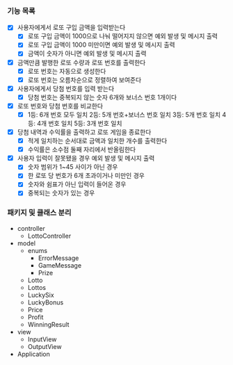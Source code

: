 ### 기능 목록
- [x] 사용자에게서 로또 구입 금액을 입력받는다
    - [x] 로또 구입 금액이 1000으로 나눠 떨어지지 않으면 예외 발생 및 메시지 출력
    - [x] 로또 구입 금액이 1000 미만이면 예외 발생 및 메시지 출력
    - [x] 금액이 숫자가 아니면 예외 발생 및 메시지 출력
- [x] 금액만큼 발행한 로또 수량과 로또 번호를 출력한다 
    - [x] 로또 번호는 자동으로 생성한다
    - [x] 로또 번호는 오름차순으로 정렬하여 보여준다
- [x] 사용자에게서 당첨 번호를 입력 받는다
    - [x] 당첨 번호는 중복되지 않는 숫자 6개와 보너스 번호 1개이다
- [x] 로또 번호와 당첨 번호를 비교한다
    - [x] 1등: 6개 번호 모두 일치
          2등: 5개 번호+보너스 번호 일치
          3등: 5개 번호 일치
          4등: 4개 번호 일치
          5등: 3개 번호 일치
- [x] 당첨 내역과 수익률을 출력하고 로또 게임을 종료한다
    - [x] 적게 일치하는 순서대로 금액과 일치한 개수를 출력한다
    - [x] 수익률은 소수점 둘째 자리에서 반올림한다
- [x] 사용자 입력이 잘못됐을 경우 예외 발생 및 메시지 출력
    - [x] 숫자 범위가 1~45 사이가 아닌 경우
    - [x] 한 로또 당 번호가 6개 초과이거나 미만인 경우
    - [x] 숫자와 쉼표가 아닌 입력이 들어온 경우
    - [x] 중복되는 숫자가 있는 경우
    
### 패키지 및 클래스 분리
- controller
    - LottoController
- model
    - enums
        - ErrorMessage
        - GameMessage
        - Prize
    - Lotto
    - Lottos
    - LuckySix
    - LuckyBonus
    - Price
    - Profit
    - WinningResult
- view
    - InputView
    - OutputView
- Application
